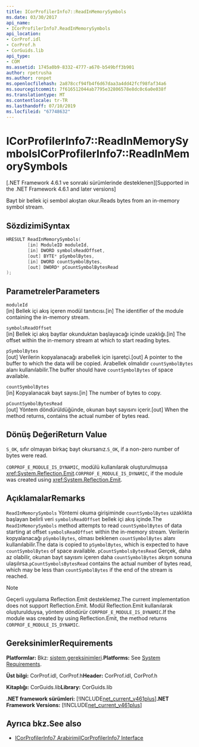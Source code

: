 ```yaml
---
title: ICorProfilerInfo7::ReadInMemorySymbols
ms.date: 03/30/2017
api_name:
- ICorProfilerInfo7.ReadInMemorySymbols
api_location:
- CorProf.idl
- CorProf.h
- CorGuids.lib
api_type:
- COM
ms.assetid: 1745a0b9-8332-4777-a670-b549bff3b901
author: rpetrusha
ms.author: ronpet
ms.openlocfilehash: 2a878ccf94fb4f6d67daa3a4dd42fcf98faf34a6
ms.sourcegitcommit: 7f616512044ab7795e32806578e8dc0c6a0e038f
ms.translationtype: MT
ms.contentlocale: tr-TR
ms.lasthandoff: 07/10/2019
ms.locfileid: "67748632"
---
```

# <a name="icorprofilerinfo7readinmemorysymbols"></a><span data-ttu-id="aedd4-102">ICorProfilerInfo7::ReadInMemorySymbols</span><span class="sxs-lookup"><span data-stu-id="aedd4-102">ICorProfilerInfo7::ReadInMemorySymbols</span></span>
<span data-ttu-id="aedd4-103">[.NET Framework 4.6.1 ve sonraki sürümlerinde desteklenen]</span><span class="sxs-lookup"><span data-stu-id="aedd4-103">[Supported in the .NET Framework 4.6.1 and later versions]</span></span>  
  
 <span data-ttu-id="aedd4-104">Bayt bir bellek içi sembol akıştan okur.</span><span class="sxs-lookup"><span data-stu-id="aedd4-104">Reads bytes from an in-memory symbol stream.</span></span>  
  
## <a name="syntax"></a><span data-ttu-id="aedd4-105">Sözdizimi</span><span class="sxs-lookup"><span data-stu-id="aedd4-105">Syntax</span></span>  
  
```cpp  
HRESULT ReadInMemorySymbols(  
        [in] ModuleID moduleId,  
        [in] DWORD symbolsReadOffset,  
        [out] BYTE* pSymbolBytes,  
        [in] DWORD countSymbolBytes,  
        [out] DWORD* pCountSymbolBytesRead  
);  
```  
  
## <a name="parameters"></a><span data-ttu-id="aedd4-106">Parametreler</span><span class="sxs-lookup"><span data-stu-id="aedd4-106">Parameters</span></span>  
 `moduleId`  
 <span data-ttu-id="aedd4-107">[in] Bellek içi akış içeren modül tanıtıcısı.</span><span class="sxs-lookup"><span data-stu-id="aedd4-107">[in] The identifier of the module containing the in-memory stream.</span></span>  
  
 `symbolsReadOffset`  
 <span data-ttu-id="aedd4-108">[in] Bellek içi akış baytlar okunduktan başlayacağı içinde uzaklığı.</span><span class="sxs-lookup"><span data-stu-id="aedd4-108">[in] The offset within the in-memory stream at which to start reading bytes.</span></span>  
  
 `pSymbolBytes`  
 <span data-ttu-id="aedd4-109">[out] Verilerin kopyalanacağı arabellek için işaretçi.</span><span class="sxs-lookup"><span data-stu-id="aedd4-109">[out] A pointer to the buffer to which the data will be copied.</span></span> <span data-ttu-id="aedd4-110">Arabellek olmalıdır `countSymbolBytes` alanı kullanılabilir.</span><span class="sxs-lookup"><span data-stu-id="aedd4-110">The buffer should have `countSymbolBytes` of space available.</span></span>  
  
 `countSymbolBytes`  
 <span data-ttu-id="aedd4-111">[in] Kopyalanacak bayt sayısı.</span><span class="sxs-lookup"><span data-stu-id="aedd4-111">[in] The number of bytes to copy.</span></span>  
  
 `pCountSymbolBytesRead`  
 <span data-ttu-id="aedd4-112">[out] Yöntem döndürüldüğünde, okunan bayt sayısını içerir.</span><span class="sxs-lookup"><span data-stu-id="aedd4-112">[out] When the method returns, contains the actual number of bytes read.</span></span>  
  
## <a name="return-value"></a><span data-ttu-id="aedd4-113">Dönüş Değeri</span><span class="sxs-lookup"><span data-stu-id="aedd4-113">Return Value</span></span>  
 <span data-ttu-id="aedd4-114">`S_OK`, sıfır olmayan birkaç bayt okursanız.</span><span class="sxs-lookup"><span data-stu-id="aedd4-114">`S_OK`, if a non-zero number of bytes were read.</span></span>  
  
 <span data-ttu-id="aedd4-115">`CORPROF_E_MODULE_IS_DYNAMIC`, modülü kullanılarak oluşturulmuşsa <xref:System.Reflection.Emit>.</span><span class="sxs-lookup"><span data-stu-id="aedd4-115">`CORPROF_E_MODULE_IS_DYNAMIC`, if the module was created using <xref:System.Reflection.Emit>.</span></span>  
  
## <a name="remarks"></a><span data-ttu-id="aedd4-116">Açıklamalar</span><span class="sxs-lookup"><span data-stu-id="aedd4-116">Remarks</span></span>  
 <span data-ttu-id="aedd4-117">`ReadInMemorySymbols` Yöntemi okuma girişiminde `countSymbolBytes` uzaklıkta başlayan belirli veri `symbolsReadOffset` bellek içi akış içinde.</span><span class="sxs-lookup"><span data-stu-id="aedd4-117">The `ReadInMemorySymbols` method attempts to read `countSymbolBytes` of data starting at offset      `symbolsReadOffset` within the in-memory stream.</span></span> <span data-ttu-id="aedd4-118">Verilerin kopyalanacağı `pSymbolBytes`, olması beklenen `countSymbolBytes` alanı kullanılabilir.</span><span class="sxs-lookup"><span data-stu-id="aedd4-118">The data is copied to `pSymbolBytes`, which is expected to have `countSymbolBytes` of space available.</span></span>     <span data-ttu-id="aedd4-119">`pCountSymbolsBytesRead` Gerçek, daha az olabilir, okunan bayt sayısını içeren daha `countSymbolBytes` akışın sonuna ulaşılırsa.</span><span class="sxs-lookup"><span data-stu-id="aedd4-119">`pCountSymbolsBytesRead` contains the actual number of bytes read, which may be less than `countSymbolBytes` if the end of the stream is reached.</span></span>  
  
> [!NOTE]
>  <span data-ttu-id="aedd4-120">Geçerli uygulama Reflection.Emit desteklemez.</span><span class="sxs-lookup"><span data-stu-id="aedd4-120">The current implementation does not support Reflection.Emit.</span></span> <span data-ttu-id="aedd4-121">Modül Reflection.Emit kullanılarak oluşturulduysa, yöntem döndürür `CORPROF_E_MODULE_IS_DYNAMIC`.</span><span class="sxs-lookup"><span data-stu-id="aedd4-121">If the module was created by using Reflection.Emit, the method returns `CORPROF_E_MODULE_IS_DYNAMIC`.</span></span>  
  
## <a name="requirements"></a><span data-ttu-id="aedd4-122">Gereksinimler</span><span class="sxs-lookup"><span data-stu-id="aedd4-122">Requirements</span></span>  
 <span data-ttu-id="aedd4-123">**Platformlar:** Bkz: [sistem gereksinimleri](../../../../docs/framework/get-started/system-requirements.md).</span><span class="sxs-lookup"><span data-stu-id="aedd4-123">**Platforms:** See [System Requirements](../../../../docs/framework/get-started/system-requirements.md).</span></span>  
  
 <span data-ttu-id="aedd4-124">**Üst bilgi:** CorProf.idl, CorProf.h</span><span class="sxs-lookup"><span data-stu-id="aedd4-124">**Header:** CorProf.idl, CorProf.h</span></span>  
  
 <span data-ttu-id="aedd4-125">**Kitaplığı:** CorGuids.lib</span><span class="sxs-lookup"><span data-stu-id="aedd4-125">**Library:** CorGuids.lib</span></span>  
  
 <span data-ttu-id="aedd4-126">**.NET framework sürümleri:** [!INCLUDE[net_current_v461plus](../../../../includes/net-current-v461plus-md.md)]</span><span class="sxs-lookup"><span data-stu-id="aedd4-126">**.NET Framework Versions:** [!INCLUDE[net_current_v461plus](../../../../includes/net-current-v461plus-md.md)]</span></span>  
  
## <a name="see-also"></a><span data-ttu-id="aedd4-127">Ayrıca bkz.</span><span class="sxs-lookup"><span data-stu-id="aedd4-127">See also</span></span>

- [<span data-ttu-id="aedd4-128">ICorProfilerInfo7 Arabirimi</span><span class="sxs-lookup"><span data-stu-id="aedd4-128">ICorProfilerInfo7 Interface</span></span>](../../../../docs/framework/unmanaged-api/profiling/icorprofilerinfo7-interface.md)
